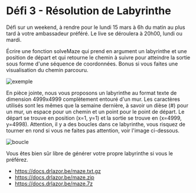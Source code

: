 # Défi 3 - Résolution de Labyrinthe

Défi sur un weekend, à rendre pour le lundi 15 mars à 6h du matin au plus tard
à votre ambassadeur préféré. Le live se déroulera à 20h00, lundi ou mardi.

Écrire une fonction solveMaze qui prend en argument un labyrinthe et une
position de départ et qui retourne le chemin à suivre pour atteindre la sortie
sous forme d'une séquence de coordonnées. Bonus si vous faites une
visualisation du chemin parcouru.

![exemple](https://cdn.discordapp.com/attachments/718186915165110302/819992199705919520/2021-03-12_18-55-42.png)

En pièce jointe, nous vous proposons un labyrinthe au format texte de dimension
4999x4999 complètement entouré d'un mur. Les caractères utilisés sont les mêmes
que la semaine dernière, à savoir un dièse (#) pour un mur, un espace pour un
chemin et un point pour le point de départ. Le départ se trouve en position
(x=1, y=1) et la sortie se trouve en (x=4999, y=4998). Attention, il y a des
boucles dans ce labyrinthe, vous risquez de tourner en rond si vous ne faites
pas attention, voir l'image ci-dessous.

![boucle](https://cdn.discordapp.com/attachments/718186915165110302/819527451457486868/2021-03-11_12-08-58.png)

Vous êtes bien sûr libre de générer votre propre labyrinthe si vous le
préférez.

* <https://docs.drlazor.be/maze.txt.gz>
* <https://docs.drlazor.be/maze.zip>
* <https://docs.drlazor.be/maze.7z>
